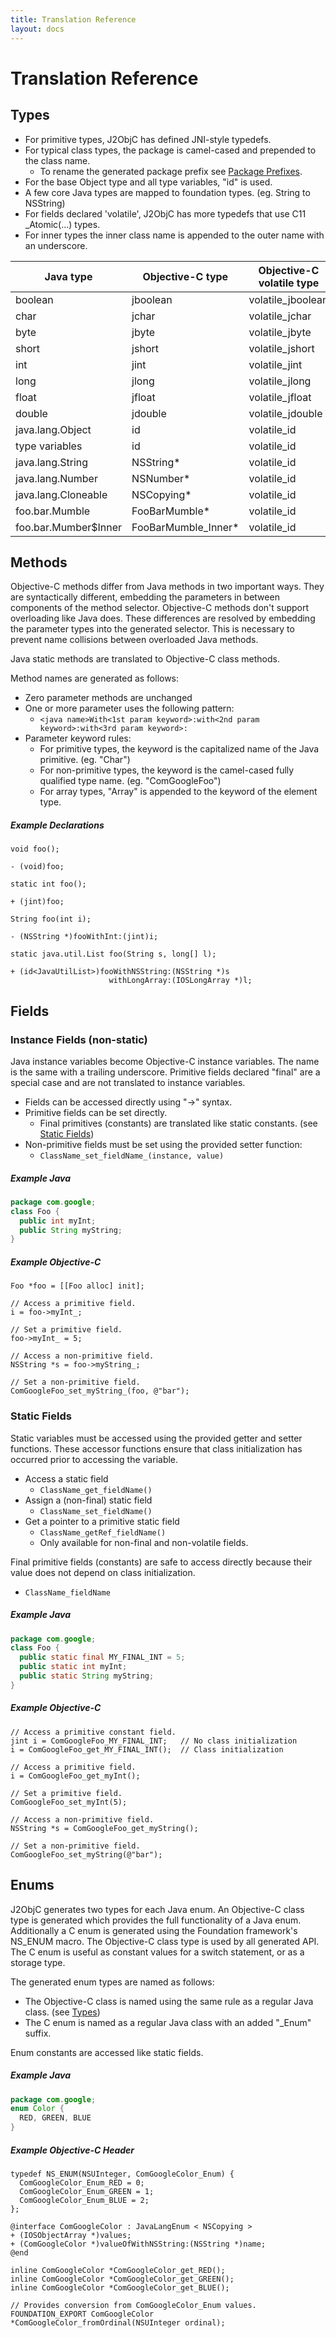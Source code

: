```yaml
---
title: Translation Reference
layout: docs
---
```


# Translation Reference

## Types
* For primitive types, J2ObjC has defined JNI-style typedefs.
* For typical class types, the package is camel-cased and prepended to the class name.
  * To rename the generated package prefix see [Package Prefixes](Package-Prefixes.html).
* For the base Object type and all type variables, "id" is used.
* A few core Java types are mapped to foundation types. (eg. String to NSString)
* For fields declared 'volatile', J2ObjC has more typedefs that use C11 _Atomic(...) types.
* For inner types the inner class name is appended to the outer name with an underscore.

|Java type|Objective-C type|Objective-C volatile type|
|---|---|---|
|boolean|jboolean|volatile_jboolean|
|char|jchar|volatile_jchar|
|byte|jbyte|volatile_jbyte|
|short|jshort|volatile_jshort|
|int|jint|volatile_jint|
|long|jlong|volatile_jlong|
|float|jfloat|volatile_jfloat|
|double|jdouble|volatile_jdouble|
|java.lang.Object|id|volatile_id|
|type variables|id|volatile_id|
|java.lang.String|NSString*|volatile_id|
|java.lang.Number|NSNumber*|volatile_id|
|java.lang.Cloneable|NSCopying*|volatile_id|
|foo.bar.Mumble|FooBarMumble*|volatile_id|
|foo.bar.Mumber$Inner|FooBarMumble_Inner*|volatile_id|

## Methods
Objective-C methods differ from Java methods in two important ways. They are syntactically
different, embedding the parameters in between components of the method selector. Objective-C
methods don't support overloading like Java does. These differences are resolved by embedding the
parameter types into the generated selector. This is necessary to prevent name collisions between
overloaded Java methods.

Java static methods are translated to Objective-C class methods.

Method names are generated as follows:

* Zero parameter methods are unchanged
* One or more parameter uses the following pattern:
  * `<java name>With<1st param keyword>:with<2nd param keyword>:with<3rd param keyword>:`
* Parameter keyword rules:
  * For primitive types, the keyword is the capitalized name of the Java primitive. (eg. "Char")
  * For non-primitive types, the keyword is the camel-cased fully qualified type name. (eg. "ComGoogleFoo")
  * For array types, "Array" is appended to the keyword of the element type.

##### Example Declarations
```
void foo();

- (void)foo;
```
```
static int foo();

+ (jint)foo;
```
```
String foo(int i);

- (NSString *)fooWithInt:(jint)i;
```
```
static java.util.List foo(String s, long[] l);

+ (id<JavaUtilList>)fooWithNSString:(NSString *)s
                      withLongArray:(IOSLongArray *)l;
```

## Fields

### Instance Fields (non-static)
Java instance variables become Objective-C instance variables. The name is the same with a trailing
underscore. Primitive fields declared "final" are a special case and are not translated to instance
variables.

* Fields can be accessed directly using "->" syntax.
* Primitive fields can be set directly.
  * Final primitives (constants) are translated like static constants. (see [Static Fields](#static-fields))
* Non-primitive fields must be set using the provided setter function:
  * `ClassName_set_fieldName_(instance, value)`

##### Example Java
```java
package com.google;
class Foo {
  public int myInt;
  public String myString;
}
```

##### Example Objective-C
```objc
Foo *foo = [[Foo alloc] init];

// Access a primitive field.
i = foo->myInt_;

// Set a primitive field.
foo->myInt_ = 5;

// Access a non-primitive field.
NSString *s = foo->myString_;

// Set a non-primitive field.
ComGoogleFoo_set_myString_(foo, @"bar");
```

### Static Fields
Static variables must be accessed using the provided getter and setter functions.
These accessor functions ensure that class initialization has occurred prior to accessing the variable.

* Access a static field
  * `ClassName_get_fieldName()`
* Assign a (non-final) static field
  * `ClassName_set_fieldName()`
* Get a pointer to a primitive static field
  * `ClassName_getRef_fieldName()`
  * Only available for non-final and non-volatile fields.

Final primitive fields (constants) are safe to access directly because their value does not depend on class initialization.

  * `ClassName_fieldName`

##### Example Java
```java
package com.google;
class Foo {
  public static final MY_FINAL_INT = 5;
  public static int myInt;
  public static String myString;
}
```

##### Example Objective-C
```objc
// Access a primitive constant field.
jint i = ComGoogleFoo_MY_FINAL_INT;   // No class initialization
i = ComGoogleFoo_get_MY_FINAL_INT();  // Class initialization

// Access a primitive field.
i = ComGoogleFoo_get_myInt();

// Set a primitive field.
ComGoogleFoo_set_myInt(5);

// Access a non-primitive field.
NSString *s = ComGoogleFoo_get_myString();

// Set a non-primitive field.
ComGoogleFoo_set_myString(@"bar");
```

## Enums
J2ObjC generates two types for each Java enum. An Objective-C class type is generated which provides
the full functionality of a Java enum. Additionally a C enum is generated using the Foundation
framework's NS_ENUM macro. The Objective-C class type is used by all generated API. The C enum is
useful as constant values for a switch statement, or as a storage type.

The generated enum types are named as follows:

* The Objective-C class is named using the same rule as a regular Java class. (see [Types](#Types))
* The C enum is named as a regular Java class with an added "_Enum" suffix.

Enum constants are accessed like static fields.

##### Example Java
```java
package com.google;
enum Color {
  RED, GREEN, BLUE
}
```

##### Example Objective-C Header
```objc
typedef NS_ENUM(NSUInteger, ComGoogleColor_Enum) {
  ComGoogleColor_Enum_RED = 0;
  ComGoogleColor_Enum_GREEN = 1;
  ComGoogleColor_Enum_BLUE = 2;
};

@interface ComGoogleColor : JavaLangEnum < NSCopying >
+ (IOSObjectArray *)values;
+ (ComGoogleColor *)valueOfWithNSString:(NSString *)name;
@end

inline ComGoogleColor *ComGoogleColor_get_RED();
inline ComGoogleColor *ComGoogleColor_get_GREEN();
inline ComGoogleColor *ComGoogleColor_get_BLUE();

// Provides conversion from ComGoogleColor_Enum values.
FOUNDATION_EXPORT ComGoogleColor *ComGoogleColor_fromOrdinal(NSUInteger ordinal);
```
